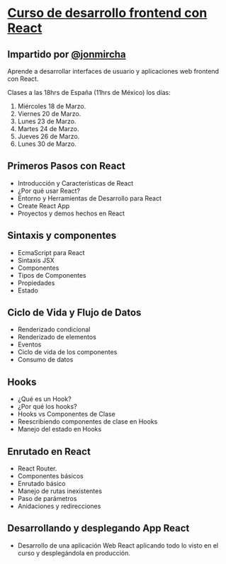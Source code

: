 # [Curso de desarrollo frontend con React](https://escuela.it/cursos/curso-desarrollo-frontend-react)

## Impartido por [@jonmircha](https://youtube.com/jonmircha)

Aprende a desarrollar interfaces de usuario y aplicaciones web frontend con React.

Clases a las 18hrs de España (11hrs de México) los días:

1. Miércoles 18 de Marzo.
1. Viernes 20 de Marzo.
1. Lunes 23 de Marzo.
1. Martes 24 de Marzo.
1. Jueves 26 de Marzo.
1. Lunes 30 de Marzo.

## Primeros Pasos con React

- Introducción y Características de React
- ¿Por qué usar React?
- Entorno y Herramientas de Desarrollo para React
- Create React App
- Proyectos y demos hechos en React

## Sintaxis y componentes

- EcmaScript para React
- Sintaxis JSX
- Componentes
- Tipos de Componentes
- Propiedades
- Estado

## Ciclo de Vida y Flujo de Datos

- Renderizado condicional
- Renderizado de elementos
- Eventos
- Ciclo de vida de los componentes
- Consumo de datos

## Hooks

- ¿Qué es un Hook?
- ¿Por qué los hooks?
- Hooks vs Componentes de Clase
- Reescribiendo componentes de clase en Hooks
- Manejo del estado en Hooks

## Enrutado en React

- React Router.
- Componentes básicos
- Enrutado básico
- Manejo de rutas inexistentes
- Paso de parámetros
- Anidaciones y redirecciones

## Desarrollando y desplegando App React

- Desarrollo de una aplicación Web React aplicando todo lo visto en el curso y desplegándola en producción.

